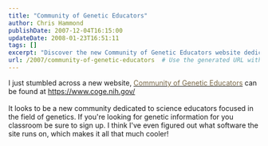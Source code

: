 ```yaml
---
title: "Community of Genetic Educators"
author: Chris Hammond
publishDate: 2007-12-04T16:15:00
updateDate: 2008-01-23T16:51:11
tags: []
excerpt: "Discover the new Community of Genetic Educators website dedicated to science educators in genetics. Find genetic information for your classroom and sign up today!"
url: /2007/community-of-genetic-educators  # Use the generated URL with year
---
```

I just stumbled across a new website, <A href="https://www.coge.nih.gov/"><FONT color=#776644>Community of Genetic Educators</FONT></A> can be found at <A href="https://www.coge.nih.gov/"><FONT color=#776644>https://www.coge.nih.gov/</FONT></A><BR><BR>It looks to be a new community dedicated to science educators focused in the field of genetics. If you're looking for genetic information for you classroom be sure to sign up. I think I've even figured out what software the site runs on, which makes it all that much cooler!


